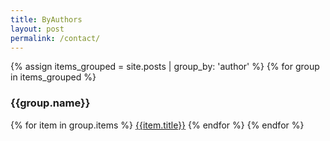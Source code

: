 ```yaml
---
title: ByAuthors
layout: post
permalink: /contact/
---
```


{% assign items_grouped = site.posts | group_by: 'author'  %}
{% for group in items_grouped %}
<h3>{{group.name}}</h3>
{% for item in group.items %}
<a href="{{post.url | prepend: site.baseurl}}">{{item.title}}</a>
{% endfor %}
{% endfor %}
